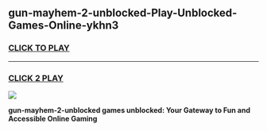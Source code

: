 
## gun-mayhem-2-unblocked-Play-Unblocked-Games-Online-ykhn3
<h3>
<a href="https://premium76.site?title=gun-mayhem-2-unblocked&ref=25A">CLICK TO PLAY</a></h3>
<hr>

<h3>
<a href="https://premium76.site?title=gun-mayhem-2-unblocked&ref=25A">CLICK 2 PLAY</a>
  
</h3>

<a href="https://premium76.site?title=gun-mayhem-2-unblocked&ref=25A"><img src="https://clearcache.store/games.png"></a>


**gun-mayhem-2-unblocked games unblocked: Your Gateway to Fun and Accessible Online Gaming**
